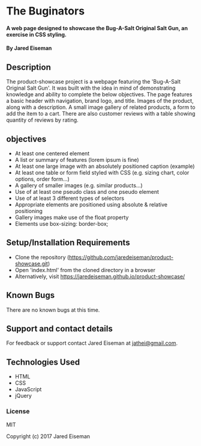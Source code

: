 # The Buginators

#### A web page designed to showcase the Bug-A-Salt Original Salt Gun, an exercise in CSS styling.

#### By Jared Eiseman

## Description
The product-showcase project is a webpage featuring the 'Bug-A-Salt Original Salt Gun'. It was built with the idea in mind of demonstrating knowledge and ability to complete the below objectives. The page features a basic header with navigation, brand logo, and title. Images of the product, along with a description. A small image gallery of related products, a form to add the item to a cart. There are also customer reviews with a table showing quantity of reviews by rating.

## objectives
* At least one centered element
* A list or summary of features (lorem ipsum is fine)
* At least one large image with an absolutely positioned caption (example)
* At least one table or form field styled with CSS (e.g. sizing chart, color options, order form…)
* A gallery of smaller images (e.g. similar products...)
* Use of at least one pseudo class and one pseudo element
* Use of at least 3 different types of selectors
* Appropriate elements are positioned using absolute & relative positioning
* Gallery images make use of the float property
* Elements use box-sizing: border-box;

## Setup/Installation Requirements

* Clone the repository (https://github.com/jaredeiseman/product-showcase.git)
* Open 'index.html' from the cloned directory in a browser
* Alternatively, visit https://jaredeiseman.github.io/product-showcase/

## Known Bugs

There are no known bugs at this time.

## Support and contact details

For feedback or support contact Jared Eiseman at jathei@gmail.com.

## Technologies Used

* HTML
* CSS
* JavaScript
* jQuery

### License

MIT

Copyright (c) 2017 Jared Eiseman
